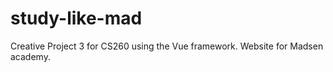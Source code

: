 # study-like-mad
Creative Project 3 for CS260 using the Vue framework. Website for Madsen academy. 
